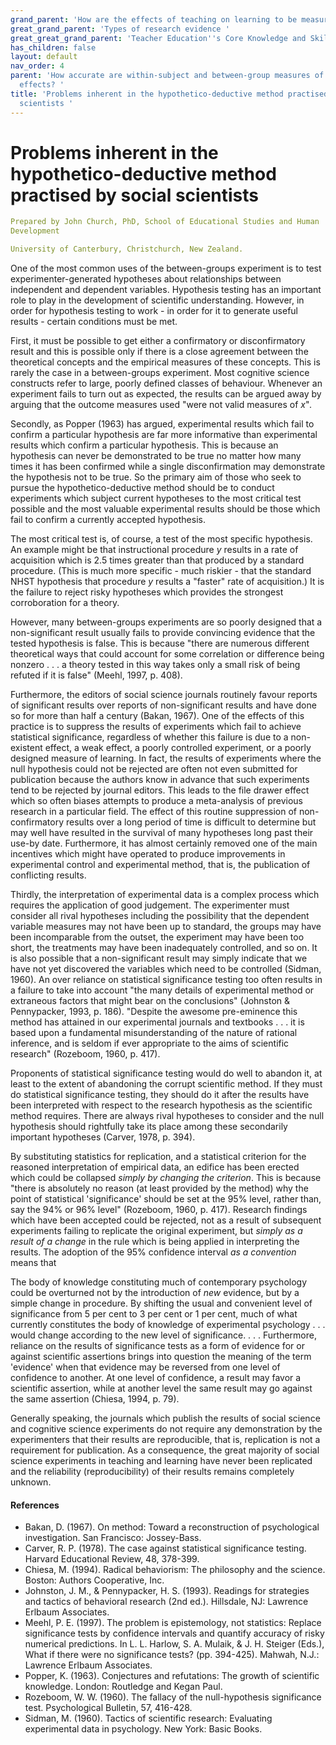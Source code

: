 ```yaml
---
grand_parent: 'How are the effects of teaching on learning to be measured? '
great_grand_parent: 'Types of research evidence '
great_great_grand_parent: 'Teacher Education''s Core Knowledge and Skills.'
has_children: false
layout: default
nav_order: 4
parent: 'How accurate are within-subject and between-group measures of experimental
  effects? '
title: 'Problems inherent in the hypothetico-deductive method practised by social
  scientists '
---
```

# Problems inherent in the hypothetico-deductive method practised by social scientists


```yaml
Prepared by John Church, PhD, School of Educational Studies and Human
Development

University of Canterbury, Christchurch, New Zealand.
```


One of the most common uses of the between-groups experiment is to test
experimenter-generated hypotheses about relationships between
independent and dependent variables. Hypothesis testing has an important
role to play in the development of scientific understanding. However, in
order for hypothesis testing to work - in order for it to generate
useful results - certain conditions must be met.

First, it must be possible to get either a confirmatory or
disconfirmatory result and this is possible only if there is a close
agreement between the theoretical concepts and the empirical measures of
these concepts. This is rarely the case in a between-groups experiment.
Most cognitive science constructs refer to large, poorly defined classes
of behaviour. Whenever an experiment fails to turn out as expected, the
results can be argued away by arguing that the outcome measures used
"were not valid measures of *x*"*.*

Secondly, as Popper (1963) has argued, experimental results which fail
to confirm a particular hypothesis are far more informative than
experimental results which confirm a particular hypothesis. This is
because an hypothesis can never be demonstrated to be true no matter how
many times it has been confirmed while a single disconfirmation may
demonstrate the hypothesis not to be true. So the primary aim of those
who seek to pursue the hypothetico-deductive method should be to conduct
experiments which subject current hypotheses to the most critical test
possible and the most valuable experimental results should be those
which fail to confirm a currently accepted hypothesis.

The most critical test is, of course, a test of the most specific
hypothesis. An example might be that instructional procedure *y* results
in a rate of acquisition which is 2.5 times greater than that produced
by a standard procedure. (This is much more specific - much riskier -
that the standard NHST hypothesis that procedure *y* results a "faster"
rate of acquisition.) It is the failure to reject risky hypotheses which
provides the strongest corroboration for a theory.

However, many between-groups experiments are so poorly designed that a
non-significant result usually fails to provide convincing evidence that
the tested hypothesis is false. This is because "there are numerous
different theoretical ways that could account for some correlation or
difference being nonzero . . . a theory tested in this way takes only a
small risk of being refuted if it is false" (Meehl, 1997, p. 408).

Furthermore, the editors of social science journals routinely favour
reports of significant results over reports of non-significant results
and have done so for more than half a century (Bakan, 1967). One of the
effects of this practice is to suppress the results of experiments which
fail to achieve statistical significance, regardless of whether this
failure is due to a non-existent effect, a weak effect, a poorly
controlled experiment, or a poorly designed measure of learning. In
fact, the results of experiments where the null hypothesis could not be
rejected are often not even submitted for publication because the
authors know in advance that such experiments tend to be rejected by
journal editors. This leads to the file drawer effect which so often
biases attempts to produce a meta-analysis of previous research in a
particular field. The effect of this routine suppression of
non-confirmatory results over a long period of time is difficult to
determine but may well have resulted in the survival of many hypotheses
long past their use-by date. Furthermore, it has almost certainly
removed one of the main incentives which might have operated to produce
improvements in experimental control and experimental method, that is,
the publication of conflicting results.

Thirdly, the interpretation of experimental data is a complex process
which requires the application of good judgement. The experimenter must
consider all rival hypotheses including the possibility that the
dependent variable measures may not have been up to standard, the groups
may have been incomparable from the outset, the experiment may have been
too short, the treatments may have been inadequately controlled, and so
on. It is also possible that a non-significant result may simply
indicate that we have not yet discovered the variables which need to be
controlled (Sidman, 1960). An over reliance on statistical significance
testing too often results in a failure to take into account "the many
details of experimental method or extraneous factors that might bear on
the conclusions" (Johnston & Pennypacker, 1993, p. 186). "Despite the
awesome pre-eminence this method has attained in our experimental
journals and textbooks . . . it is based upon a fundamental
misunderstanding of the nature of rational inference, and is seldom if
ever appropriate to the aims of scientific research" (Rozeboom, 1960, p.
417).

Proponents of statistical significance testing would do well to abandon
it, at least to the extent of abandoning the corrupt scientific method.
If they must do statistical significance testing, they should do it
after the results have been interpreted with respect to the research
hypothesis as the scientific method requires. There are always rival
hypotheses to consider and the null hypothesis should rightfully take
its place among these secondarily important hypotheses (Carver, 1978, p.
394).

By substituting statistics for replication, and a statistical criterion
for the reasoned interpretation of empirical data, an edifice has been
erected which could be collapsed *simply by changing the criterion*.
This is because "there is absolutely no reason (at least provided by the
method) why the point of statistical \'significance\' should be set at
the 95% level, rather than, say the 94% or 96% level" (Rozeboom, 1960,
p. 417). Research findings which have been accepted could be rejected,
not as a result of subsequent experiments failing to replicate the
original experiment, but *simply as a result of a change* in the rule
which is being applied in interpreting the results. The adoption of the
95% confidence interval *as a convention* means that

The body of knowledge constituting much of contemporary psychology could
be overturned not by the introduction of *new* evidence, but by a simple
change in procedure. By shifting the usual and convenient level of
significance from 5 per cent to 3 per cent or 1 per cent, much of what
currently constitutes the body of knowledge of experimental psychology .
. . would change according to the new level of significance. . . .
Furthermore, reliance on the results of significance tests as a form of
evidence for or against scientific assertions brings into question the
meaning of the term \'evidence\' when that evidence may be reversed from
one level of confidence to another. At one level of confidence, a result
may favor a scientific assertion, while at another level the same result
may go against the same assertion (Chiesa, 1994, p. 79).

Generally speaking, the journals which publish the results of social
science and cognitive science experiments do not require any
demonstration by the experimenters that their results are reproducible,
that is, replication is not a requirement for publication. As a
consequence, the great majority of social science experiments in
teaching and learning have never been replicated and the reliability
(reproducibility) of their results remains completely unknown.


#### References

-   Bakan, D. (1967). On method: Toward a reconstruction of
    psychological investigation. San Francisco: Jossey-Bass.
-   Carver, R. P. (1978). The case against statistical significance
    testing. Harvard Educational Review, 48, 378-399.
-   Chiesa, M. (1994). Radical behaviorism: The philosophy and the
    science. Boston: Authors Cooperative, Inc.
-   Johnston, J. M., & Pennypacker, H. S. (1993). Readings for
    strategies and tactics of behavioral research (2nd ed.). Hillsdale,
    NJ: Lawrence Erlbaum Associates.
-   Meehl, P. E. (1997). The problem is epistemology, not statistics:
    Replace significance tests by confidence intervals and quantify
    accuracy of risky numerical predictions. In L. L. Harlow, S. A.
    Mulaik, & J. H. Steiger (Eds.), What if there were no significance
    tests? (pp. 394-425). Mahwah, N.J.: Lawrence Erlbaum Associates.
-   Popper, K. (1963). Conjectures and refutations: The growth of
    scientific knowledge. London: Routledge and Kegan Paul.
-   Rozeboom, W. W. (1960). The fallacy of the null-hypothesis
    significance test. Psychological Bulletin, 57, 416-428.
-   Sidman, M. (1960). Tactics of scientific research: Evaluating
    experimental data in psychology. New York: Basic Books.
